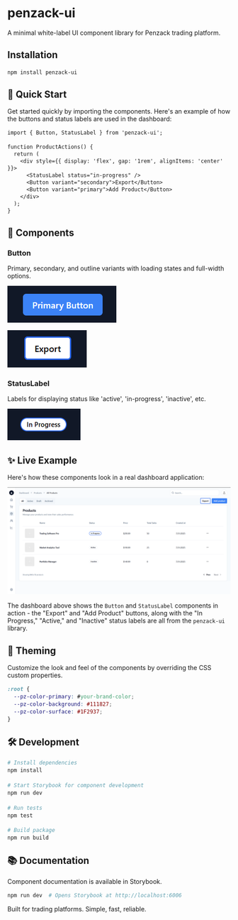 # penzack-ui

A minimal white-label UI component library for Penzack trading platform.

##  Installation

```bash
npm install penzack-ui
```

## 🚀 Quick Start

Get started quickly by importing the components. Here's an example of how the buttons and status labels are used in the dashboard:

```tsx
import { Button, StatusLabel } from 'penzack-ui';

function ProductActions() {
  return (
    <div style={{ display: 'flex', gap: '1rem', alignItems: 'center' }}>
      <StatusLabel status="in-progress" />
      <Button variant="secondary">Export</Button>
      <Button variant="primary">Add Product</Button>
    </div>
  );
}
```

## 🧱 Components

### Button
Primary, secondary, and outline variants with loading states and full-width options.

![Button Components](assets/button-screenshot.png)

![Button Variants](assets/button2-screenshot.png)

### StatusLabel  
Labels for displaying status like 'active', 'in-progress', 'inactive', etc.

![Status Label Components](assets/labelstatus-screenshot.png)

## ✨ Live Example

Here's how these components look in a real dashboard application:

![Penzack UI Dashboard Example](assets/dashboard-screenshot.png)

The dashboard above shows the `Button` and `StatusLabel` components in action - the "Export" and "Add Product" buttons, along with the "In Progress," "Active," and "Inactive" status labels are all from the `penzack-ui` library.

## 🎨 Theming

Customize the look and feel of the components by overriding the CSS custom properties.

```css
:root {
  --pz-color-primary: #your-brand-color;
  --pz-color-background: #111827;
  --pz-color-surface: #1F2937;
}
```

## 🛠️ Development

```bash
# Install dependencies
npm install

# Start Storybook for component development
npm run dev

# Run tests
npm test

# Build package
npm run build
```

## 📚 Documentation

Component documentation is available in Storybook.

```bash
npm run dev  # Opens Storybook at http://localhost:6006
```

Built for trading platforms. Simple, fast, reliable.
